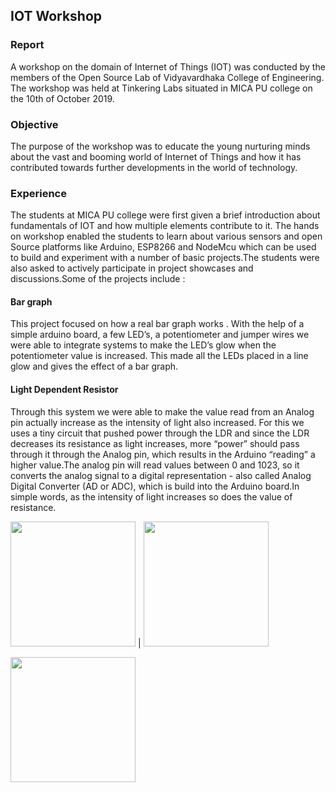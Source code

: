 ## IOT Workshop 

### Report
A workshop on the domain of Internet of Things (IOT) was conducted by the members of the Open Source Lab of Vidyavardhaka College of Engineering. The workshop was held at Tinkering Labs situated in MICA PU college on the 10th of October 2019.

### Objective
The purpose of the workshop was to educate the young nurturing minds about the vast and booming world of Internet of Things and how it has contributed towards further developments in the world of technology.

### Experience
The students at MICA PU college were first given a brief introduction about fundamentals of IOT and how multiple elements contribute to it. The hands on workshop enabled the students to learn about various sensors and open Source platforms like Arduino, ESP8266 and NodeMcu which can be used to build and experiment with a number of basic projects.The students were also asked to actively participate in project showcases and discussions.Some of the projects include :

#### Bar graph

This project focused on how a real bar graph works . With the help of a simple arduino board, a few LED’s, a potentiometer and jumper wires we were able to integrate systems to make the LED’s glow when the potentiometer value is increased. This made all the LEDs placed in a line glow and gives the effect of a bar graph.

  

#### Light Dependent Resistor
Through this system we were able to make the value read from an Analog pin actually increase as  the intensity of light also increased. For this we uses a tiny circuit that pushed power through the LDR and since the LDR decreases its resistance as light increases, more “power” should pass through it through the Analog pin, which results in the Arduino “reading” a higher value.The analog pin will read values between 0 and 1023, so it converts the analog signal to a digital representation - also called Analog Digital Converter (AD or ADC), which is build into the Arduino board.In simple words, as the intensity of light increases so does the value of resistance.

<img height="200px" src="https://lh3.googleusercontent.com/BrDty0UjMedUAtVmbG30u-ldCuJckzkwJYfjXaBHi8JdtMPqv-7hN_Pya39YaVPr4xfjpGfMwYs0PvnQLGhYLP5MfKLNFXVKysbqybSTTWMQmj_CB_PfP9aUzyA48lfdwPzwIWei" /> | <img height="200px" src="https://lh4.googleusercontent.com/k577bualj9BMj8k0mFSDAAFzrRp3C4SqOE0gpEsS7WmUerkEITN4uIrK0qlOVd_ihQRCZpEuNHNCl2JFqdynpSdaMJytLA-2sO_zKxrVUI57S4MQE73LttscGiVlyZ2fmpuyXc48" />

<img height="200px" src="https://lh3.googleusercontent.com/SmuSiiOxOMijlAakGAmrPuwj7tVRptnYCxvQ35UIUBvkUIx_eAfQp0vY56wPL200V2jrJJ6y_vWf9x8Q7ZTEdvWb1dTus6eKPypt5rq3zkEJIoKZaJHIto6zxl0JVX-IPt2ECOtl" />
